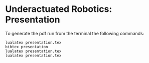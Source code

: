 # Underactuated Robotics: Presentation
To generate the pdf run from the terminal the following commands:
```
lualatex presentation.tex
bibtex presentation
lualatex presentation.tex
lualatex presentation.tex


